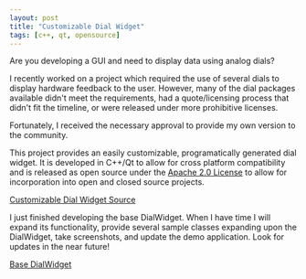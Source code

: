 ```yaml
---
layout: post
title: "Customizable Dial Widget"
tags: [c++, qt, opensource]
---
```


Are you developing a GUI and need to display data using analog dials?

I recently worked on a project which required the use of several dials to display hardware feedback to the user.  However, many of the dial packages available didn't meet the requirements, had a quote/licensing process that didn't fit the timeline, or were released under more prohibitive licenses.

Fortunately, I received the necessary approval to provide my own version to the community.

This project provides an easily customizable, programatically generated dial widget.  It is developed in C++/Qt to allow for cross platform compatibility and is released as open source under the [Apache 2.0 License](https://opensource.org/licenses/Apache-2.0) to allow for incorporation into open and closed source projects.


[Customizable Dial Widget Source](https://github.com/PatrickHenson/customizable_dial_widget)


I just finished developing the base DialWidget.  When I have time I will expand its functionality, provide several sample classes expanding upon the DialWidget, take screenshots, and update the demo application.  Look for updates in the near future!

[Base DialWidget](https://github.com/PatrickHenson/customizable_dial_widget/blob/master/demo_images/base_dial.png "Base DialWidget")
